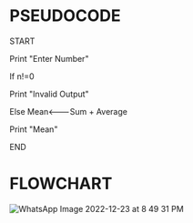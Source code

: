 # PSEUDOCODE
START


Print "Enter Number"


If n!=0


Print "Invalid Output"


Else Mean<---Sum + Average


Print "Mean"


END

# FLOWCHART
![WhatsApp Image 2022-12-23 at 8 49 31 PM](https://user-images.githubusercontent.com/117601111/209444528-80a956fc-258e-4fd4-9600-5ab3d14875b4.jpeg)
